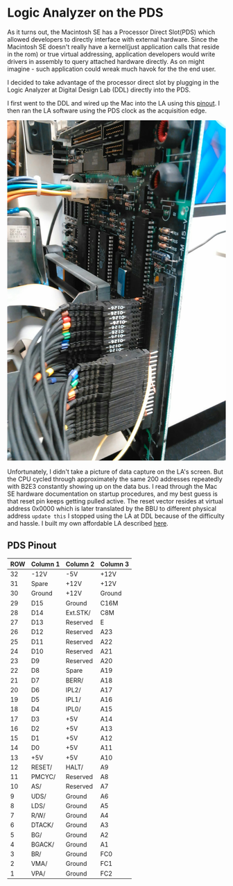 # Logic Analyzer on the PDS
As it turns out, the Macintosh SE has a Processor Direct Slot(PDS) which allowed developers to directly interface with external hardware. Since the Macintosh SE doesn't really have a kernel(just application calls that reside in the rom) or true virtual addressing, application developers would write drivers in assembly to query attached hardware directly. As on might imagine - such application could wreak much havok for the the end user.

I decided to take advantage of the processor direct slot by plugging in the Logic Analyzer at Digital Design Lab (DDL) directly into the PDS.

I first went to the DDL and wired up the Mac into the LA using this [pinout]. I then ran the LA software using the PDS clock as the acquisition edge. 

![](mac_in_pds.jpg)

Unfortunately, I didn't take a picture of data capture on the LA's screen. But the CPU cycled through approximately the same 200 addresses repeatedly with B2E3 constantly showing up on the data bus. I read through the Mac SE hardware documentation on startup procedures, and my best guess is that reset pin keeps getting pulled active. The reset vector resides at virtual address 0x0000 which is later translated by the BBU to different physical address ```update this``` I stopped using the LA at DDL because of the difficulty and hassle. I built my own affordable LA described [here].

## PDS Pinout
| ROW | Column 1 | Column 2 | Column 3 |
|-----|----------|----------|----------|
| 32  | -12V     | -5V      | +12V     |
| 31  | Spare    | +12V     | +12V     |
| 30  | Ground   | +12V     | Ground   |
| 29  | D15      | Ground   | C16M     |
| 28  | D14      | Ext.STK/ | C8M      |
| 27  | D13      | Reserved | E        |
| 26  | D12      | Reserved | A23      |
| 25  | D11      | Reserved | A22      |
| 24  | D10      | Reserved | A21      |
| 23  | D9       | Reserved | A20      |
| 22  | D8       | Spare    | A19      |
| 21  | D7       | BERR/    | A18      |
| 20  | D6       | IPL2/    | A17      |
| 19  | D5       | IPL1/    | A16      |
| 18  | D4       | IPL0/    | A15      |
| 17  | D3       | +5V      | A14      |
| 16  | D2       | +5V      | A13      |
| 15  | D1       | +5V      | A12      |
| 14  | D0       | +5V      | A11      |
| 13  | +5V      | +5V      | A10      |
| 12  | RESET/   | HALT/    | A9       |
| 11  | PMCYC/   | Reserved | A8       |
| 10  | AS/      | Reserved | A7       |
| 9   | UDS/     | Ground   | A6       |
| 8   | LDS/     | Ground   | A5       |
| 7   | R/W/     | Ground   | A4       |
| 6   | DTACK/   | Ground   | A3       |
| 5   | BG/      | Ground   | A2       |
| 4   | BGACK/   | Ground   | A1       |
| 3   | BR/      | Ground   | FC0      |
| 2   | VMA/     | Ground   | FC1      |
| 1   | VPA/     | Ground   | FC2      |

[pinout]: #pds-pinout
[here]: why_an_fpga.md
